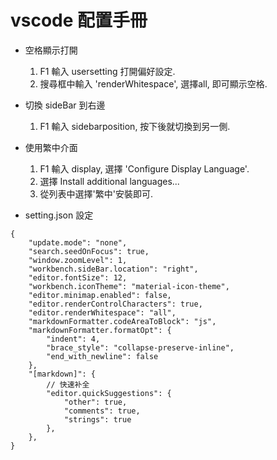 # vscode 配置手冊

* 空格顯示打開
    1. F1 輸入 usersetting 打開偏好設定.
    1. 搜尋框中輸入 'renderWhitespace', 選擇all, 即可顯示空格.

* 切換 sideBar 到右邊
    1. F1 輸入 sidebarposition, 按下後就切換到另一側.

* 使用繁中介面
    1. F1 輸入 display, 選擇 'Configure Display Language'.
    1. 選擇  Install additional languages...
    1. 從列表中選擇'繁中'安裝即可.

* setting.json 設定

``` JS
{
    "update.mode": "none",
    "search.seedOnFocus": true,
    "window.zoomLevel": 1,
    "workbench.sideBar.location": "right",
    "editor.fontSize": 12,
    "workbench.iconTheme": "material-icon-theme",
    "editor.minimap.enabled": false,
    "editor.renderControlCharacters": true,
    "editor.renderWhitespace": "all",
    "markdownFormatter.codeAreaToBlock": "js",
    "markdownFormatter.formatOpt": {
        "indent": 4,
        "brace_style": "collapse-preserve-inline",
        "end_with_newline": false
    },
    "[markdown]": {
        // 快速补全
        "editor.quickSuggestions": {
            "other": true,
            "comments": true,
            "strings": true
        },
    },
}
```
